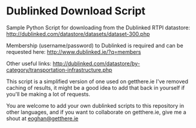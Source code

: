 # Dublinked Download Script

Sample Python Script for downloading from the Dublinked RTPI datastore:
http://dublinked.com/datastore/datasets/dataset-300.php

Membership (username/password) to Dublinked is required and can be requested here:
http://www.dublinked.ie/?q=members

Other useful links:
http://dublinked.com/datastore/by-category/transportation-infrastructure.php


This script is a simplified version of one used on getthere.ie
I've removed caching of results, it might be a good idea to add that back in yourself if you'll be making a lot of requests.

You are welcome to add your own dublinked scripts to this repository in other languages, and if you want to collaborate on getthere.ie, give me a shout at eoghan@getthere.ie
